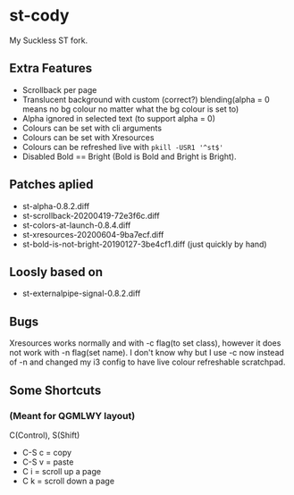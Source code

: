 # st-cody
My Suckless ST fork.
## Extra Features
- Scrollback per page
- Translucent background with custom (correct?) blending(alpha = 0 means no bg colour no matter what the bg colour is set to)
- Alpha ignored in selected text (to support alpha = 0)
- Colours can be set with cli arguments
- Colours can be set with Xresources
- Colours can be refreshed live with `pkill -USR1 '^st$'`
- Disabled Bold == Bright (Bold is Bold and Bright is Bright).
## Patches aplied
- st-alpha-0.8.2.diff
- st-scrollback-20200419-72e3f6c.diff
- st-colors-at-launch-0.8.4.diff
- st-xresources-20200604-9ba7ecf.diff
- st-bold-is-not-bright-20190127-3be4cf1.diff (just quickly by hand)
## Loosly based on
- st-externalpipe-signal-0.8.2.diff
## Bugs
Xresources works normally and with -c flag(to set class), however it does not work with -n flag(set name).
I don't know why but I use -c now instead of -n and changed my i3 config to have live colour refreshable scratchpad.
## Some Shortcuts
### (Meant for QGMLWY layout)
C(Control), S(Shift)
- C-S c = copy
- C-S v = paste
- C i = scroll up a page
- C k = scroll down a page

